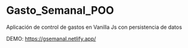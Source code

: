 # Gasto_Semanal_POO
Aplicación de control de gastos en Vanilla Js con persistencia de datos

DEMO: https://gsemanal.netlify.app/
